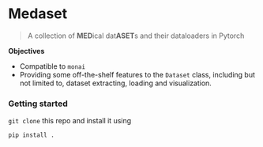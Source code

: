 # Medaset
> A collection of **MED**ical dat**ASET**s and their dataloaders in Pytorch


**Objectives**

* Compatible to `monai`
* Providing some off-the-shelf features to the `Dataset` class, including but not limited to, dataset extracting, loading and visualization.


### Getting started 
`git clone` this repo and install it using

```bash
pip install .
```